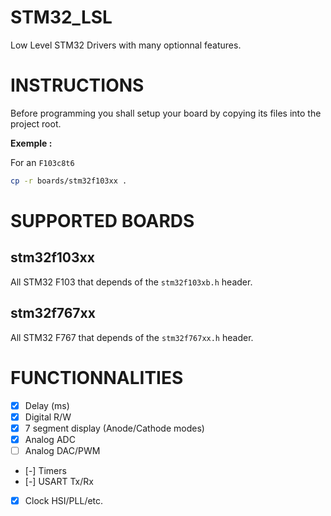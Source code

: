 # STM32_LSL

Low Level STM32 Drivers with many optionnal features.

# INSTRUCTIONS

Before programming you shall setup your board by copying its files into the project root.

**Exemple :**

For an `F103c8t6`

```sh
cp -r boards/stm32f103xx .
```

# SUPPORTED BOARDS

## stm32f103xx

All STM32 F103 that depends of the `stm32f103xb.h` header.

## stm32f767xx

All STM32 F767 that depends of the `stm32f767xx.h` header.

# FUNCTIONNALITIES

- [x] Delay (ms)
- [x] Digital R/W
- [x] 7 segment display (Anode/Cathode modes)
- [x] Analog ADC
- [ ] Analog DAC/PWM
- [-] Timers
- [-] USART Tx/Rx
- [x] Clock HSI/PLL/etc.